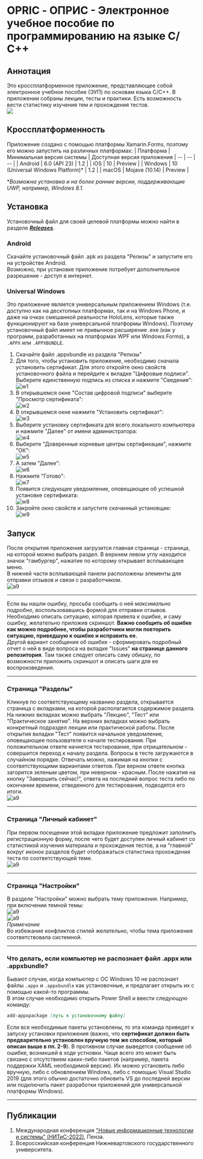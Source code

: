 # OPRIC - ОПРИС - Электронное учебное пособие по программированию на языке С/С++ #
## Аннотация ##
Это кроссплатформенное приложение, представляющее собой электронное учебное пособие (ЭУП) по основам языка С/С++. В приложении собраны лекции, тесты и практики. Есть возможность вести статистику изучения тем и прохождения тестов.  
![](https://github.com/LeoKhariton/Opric/blob/main/Test/видео.gif)  
## Кроссплатформенность ##
Приложение создано с помощью платформы Xamarin.Forms, поэтому его можно запустить на различных платформах:
| Платформа | Минимальная версия системы | Доступная версия приложения
| -- | -- | -- |
| Android | 6.0 (API 23) | 1.2 |
| iOS | 10 | Preview |
| Windows | 10 (Universal Windows Platform)* | 1.2 |
| macOS | Mojave (10.14) | Preview |
  
**Возможна установка и на более ранние версии, поддерживающие UWP, например, Windows 8.1.*
## Установка ##
Установочный файл для своей целевой платформы можно найти в разделе [***Releases***](https://github.com/LeoKhariton/Mobile-Cpp-Tutorial/releases).  
### Android ###
Скачайте установочный файл .apk из раздела "Релизы" и запустите его на устройстве Android.  
Возможно, при установке приложение потребует дополнительное разрешение - доступ в интернет.  
### Universal Windows ###
Это приложение является универсальным приложением Windows (т.е. доступно как на десктопных платформах, так и на Windows Phone, и даже на очках смешанной реальности HoloLens, которые также функционируют на базе универсальной платформы Windows). Поэтому установочный файл имеет не привычное расширение .exe (как у программ, разработанных на платформах WPF или Windows Forms), а `.APPX` или `.APPXBUNDLE`.  
1. Скачайте файл .appxbundle из раздела "Релизы"  
2. Для того, чтобы установить приложение, необходимо сначала установить сертификат. Для этого откройте окно свойств установочного файла и перейдите к вкладке "Цифровые подписи". Выберите единственную подпись из списка и нажмите "Сведения":  
![w1](https://github.com/LeoKhariton/Opric/blob/main/Setup/UWP/w1.png)  
3. В открывшемся окне "Состав цифровой подписи" выберите "Просмотр сертификата":  
![w2](https://github.com/LeoKhariton/Opric/blob/main/Setup/UWP/w2.png)  
4. В открывшемся окне нажмите "Установить сертификат":  
![w3](https://github.com/LeoKhariton/Opric/blob/main/Setup/UWP/w3.png)  
5. Выберите установку сертификата для всего локального компьютера и нажмите "Далее" от имени администратора:  
![w4](https://github.com/LeoKhariton/Opric/blob/main/Setup/UWP/w4.png)  
6. Выберите "Доверенные корневые центры сертификации", нажмите "ОК":  
![w5](https://github.com/LeoKhariton/Opric/blob/main/Setup/UWP/w5.png)  
7. А затем "Далее":  
![w6](https://github.com/LeoKhariton/Opric/blob/main/Setup/UWP/w6.png)  
8. Нажмите "Готово":  
![w7](https://github.com/LeoKhariton/Opric/blob/main/Setup/UWP/w7.png)  
9. Появится следующее уведомление, оповещающее об успешной установке сертификата:  
![w8](https://github.com/LeoKhariton/Opric/blob/main/Setup/UWP/w8.png)  
10. Закройте окно свойств и запустите скачанный установщик:  
![w9](https://github.com/LeoKhariton/Opric/blob/main/Setup/UWP/w9.png)  
## Запуск ##
После открытия приложения загрузится главная страница - страница, на которой можно выбрать раздел. В верхнем левом углу находится значок "гамбургер", нажатие по которому открывает всплывающее меню.  
В нижней части всплывающей панели расположены элементы для отправки отзывов и связи с разработчиком.  
![a9](https://github.com/LeoKhariton/Opric/blob/main/Test/Слайд1.PNG)  
***
Если вы нашли ошибку, просьба сообщить о ней *максимально подробно*, воспользовавшись формой для отправки отзывов. Необходимо описать ситуацию, которая привела к ошибке, и саму ошибку, желательно приложив скриншот. **Важно сообщить об ошибке как можно подробнее, чтобы разработчики могли повторить ситуацию, приведшую к ошибке и исправить ее.**  
Другой вариант сообщения об ошибке - сформировать подробный отчет о ней в виде вопроса на вкладке "Issues" **на странице данного репозитория**. Там также следует описать саму обишку, по возможности приложить скриншот и описать шаги для ее воспроизведения.  
***
### Страница "Разделы" ###
Кликнув по соответствующему названию раздела, открывается страница с вкладками, на которой располагается содержимое раздела. На нижних вкладках можно выбрать "Лекцию", "Тест" или "Практическое занятие". На верхних вкладках можно выбрать конкретный подраздел лекции или практической работы. После открытия вкладки "Тест" появится начальное уведомление, оповещающее пользователя о начале тестирования. При положительном ответе начнется тестирование, при отрицательном - совершится переход к началу раздела. Вопросы в тесте загружаются в случайном порядке. Отвечать можно, нажимая на кнопки с соответствующими вариантами ответов. При верном ответе кнопка загорится зеленым цветом, при неверном - красным. После нажатия на кнопку "Завершить сейчас!", ответа на последний вопрос теста либо по окончании времени, отведенного для тестирования, подводятся его итоги.  
![a9](https://github.com/LeoKhariton/Opric/blob/main/Test/Слайд2.PNG)  
***
### Страница "Личный кабинет" ###
При первом посещении этой вкладки приложение предложит заполнить регистрационную форму, после чего будет доступен личный кабинет со статистикой изучения материала и прохождения тестов, а на "главной" вокруг иконок разделов будет отображаться статистика прохождения теста по соответствующей теме.  
![a9](https://github.com/LeoKhariton/Opric/blob/main/Test/Слайд3.PNG)  
***
### Страница "Настройки" ###
В разделе "Настройки" можно выбрать тему приложения. Например, при включении темной темы:  
![a9](https://github.com/LeoKhariton/Opric/blob/main/Test/Слайд4.PNG)  
![a9](https://github.com/LeoKhariton/Opric/blob/main/Test/Слайд5.PNG)  
*Примечание*  
Во избежание конфликтов стилей желательно, чтобы тема приложения соответствовала системной.  
***
### Что делать, если компьютер не распознает файл .appx или .appxbundle? ###
Бывают случаи, когда компьютер с ОС Windows 10 не распознает файлы `.appx` и `.appxbundle` как установочные, и предлагает открыть их с помощью какой-то программы.  
В этом случае необходимо открыть Power Shell и ввести следующую команду:
```md
add-appxpackage [путь к установочному файлу]
```
Если все необходимые пакеты установлены, то эта команда приведет к запуску установки приложения (важно, что **сертификат должен быть предварительно установлен вручную тем же способом, который описан выше в пп. 2-9**). В противном случае выведется сообщение об ошибке, возникшей в ходе устновки. Чаще всего это может быть связано с отсутствием каких-либо пакетов (например, пакета поддержки XAML необходимой версии). Их можно установить либо вручную, либо с обновлением Windows, либо с помощью Visual Studio 2019 (для этого обычно достаточно обновить VS до последней версии или подключить пакет разработки приложений для универсальной платформы Windows).  
*****
## Публикации ##
1. Международная конференция ["Новые информационные технологии и системы" (НИТиС-2022)](https://elibrary.ru/item.asp?id=50454558&pff=1), Пенза.
2. Всеросскийская конференция Нижневартовского государственного университета.  
